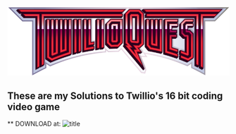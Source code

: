 ![title](img/TwillioQuestSVG.svg)


## These are my Solutions to Twillio's 16 bit coding video game
** DOWNLOAD at: ![title](https://www.twilio.com/quest)
